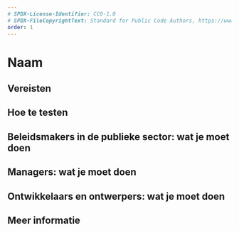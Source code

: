 ```yaml
---
# SPDX-License-Identifier: CC0-1.0
# SPDX-FileCopyrightText: Standard for Public Code Authors, https://www.standardforpubliccode.org/AUTHORS.html
order: 1
---
```

# Naam

## Vereisten

## Hoe te testen

## Beleidsmakers in de publieke sector: wat je moet doen

## Managers: wat je moet doen

## Ontwikkelaars en ontwerpers: wat je moet doen

## Meer informatie
